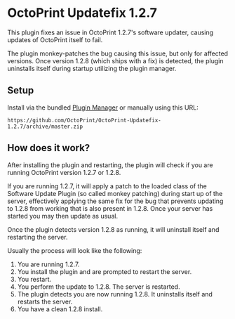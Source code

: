 # OctoPrint Updatefix 1.2.7

This plugin fixes an issue in OctoPrint 1.2.7's software updater, causing updates
of OctoPrint itself to fail.

The plugin monkey-patches the bug causing this issue, but only for affected versions.
Once version 1.2.8 (which ships with a fix) is detected, the plugin uninstalls
itself during startup utilizing the plugin manager.

## Setup

Install via the bundled [Plugin Manager](https://github.com/foosel/OctoPrint/wiki/Plugin:-Plugin-Manager)
or manually using this URL:

    https://github.com/OctoPrint/OctoPrint-Updatefix-1.2.7/archive/master.zip

## How does it work?

After installing the plugin and restarting, the plugin will check if you are
running OctoPrint version 1.2.7 or 1.2.8.

If you are running 1.2.7, it will apply a patch to the loaded class of the Software
Update Plugin (so called monkey patching) during start up of the server, effectively
applying the same fix for the bug that prevents updating to 1.2.8 from working
that is also present in 1.2.8. Once your server has started you may then update
as usual.

Once the plugin detects version 1.2.8 as running, it will uninstall itself
and restarting the server.

Usually the process will look like the following:

1. You are running 1.2.7.
2. You install the plugin and are prompted to restart the server.
3. You restart.
4. You perform the update to 1.2.8. The server is restarted.
5. The plugin detects you are now running 1.2.8. It uninstalls itself and
   restarts the server.
6. You have a clean 1.2.8 install.
